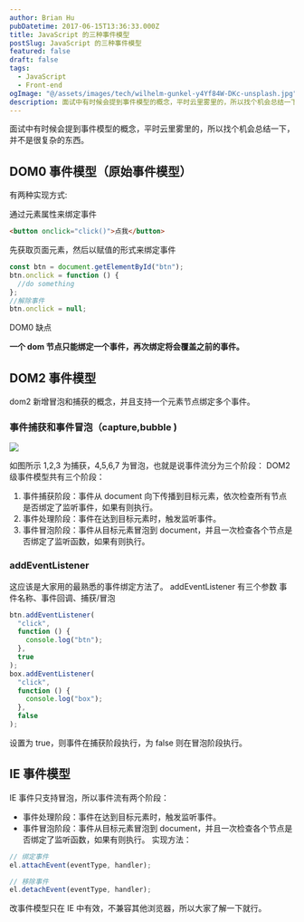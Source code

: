 ```yaml
---
author: Brian Hu
pubDatetime: 2017-06-15T13:36:33.000Z
title: JavaScript 的三种事件模型
postSlug: JavaScript 的三种事件模型
featured: false
draft: false
tags:
  - JavaScript
  - Front-end
ogImage: "@/assets/images/tech/wilhelm-gunkel-y4Yf84W-DKc-unsplash.jpg"
description: 面试中有时候会提到事件模型的概念，平时云里雾里的，所以找个机会总结一下，并不是很复杂的东西。
---
```


面试中有时候会提到事件模型的概念，平时云里雾里的，所以找个机会总结一下，并不是很复杂的东西。

## DOM0 事件模型（原始事件模型）

有两种实现方式:

通过元素属性来绑定事件

```html
<button onclick="click()">点我</button>
```

先获取页面元素，然后以赋值的形式来绑定事件

```js
const btn = document.getElementById("btn");
btn.onclick = function () {
  //do something
};
//解除事件
btn.onclick = null;
```

DOM0 缺点

**一个 dom 节点只能绑定一个事件，再次绑定将会覆盖之前的事件。**

## DOM2 事件模型

dom2 新增冒泡和捕获的概念，并且支持一个元素节点绑定多个事件。

### 事件捕获和事件冒泡（capture,bubble )

![](https://res.cloudinary.com/dewu7okpv/image/upload/v1675675888/blog/4337988-1137f57e72c25ba1.png_ztxecz.png)

如图所示 1,2,3 为捕获，4,5,6,7 为冒泡，也就是说事件流分为三个阶段： DOM2 级事件模型共有三个阶段：

1. 事件捕获阶段：事件从 document 向下传播到目标元素，依次检查所有节点是否绑定了监听事件，如果有则执行。
2. 事件处理阶段：事件在达到目标元素时，触发监听事件。
3. 事件冒泡阶段：事件从目标元素冒泡到 document，并且一次检查各个节点是否绑定了监听函数，如果有则执行。

### addEventListener

这应该是大家用的最熟悉的事件绑定方法了。 addEventListener 有三个参数 事件名称、事件回调、捕获/冒泡

```js
btn.addEventListener(
  "click",
  function () {
    console.log("btn");
  },
  true
);
box.addEventListener(
  "click",
  function () {
    console.log("box");
  },
  false
);
```

设置为 true，则事件在捕获阶段执行，为 false 则在冒泡阶段执行。

## IE 事件模型

IE 事件只支持冒泡，所以事件流有两个阶段：

- 事件处理阶段：事件在达到目标元素时，触发监听事件。
- 事件冒泡阶段：事件从目标元素冒泡到 document，并且一次检查各个节点是否绑定了监听函数，如果有则执行。
  实现方法：

```js
// 绑定事件
el.attachEvent(eventType, handler);

// 移除事件
el.detachEvent(eventType, handler);
```

改事件模型只在 IE 中有效，不兼容其他浏览器，所以大家了解一下就行。
